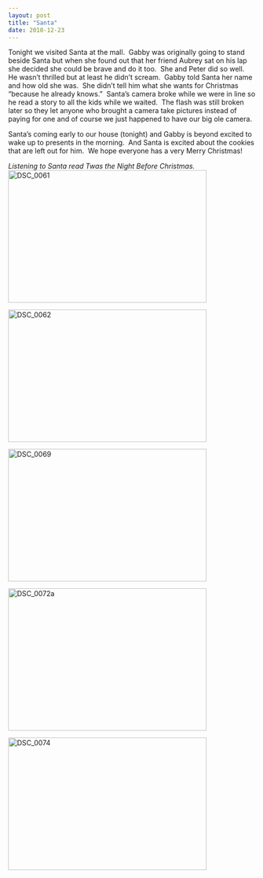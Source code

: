 ```yaml
---
layout: post
title: "Santa"
date: 2010-12-23
---
```


<p>Tonight we visited Santa at the mall.&#160; Gabby was originally going to stand beside Santa but when she found out that her friend Aubrey sat on his lap she decided she could be brave and do it too.&#160; She and Peter did so well.&#160; He wasn’t thrilled but at least he didn’t scream.&#160; Gabby told Santa her name and how old she was.&#160; She didn’t tell him what she wants for Christmas “because he already knows.”&#160; Santa’s camera broke while we were in line so he read a story to all the kids while we waited.&#160; The flash was still broken later so they let anyone who brought a camera take pictures instead of paying for one and of course we just happened to have our big ole camera.&#160; </p>  <p>Santa’s coming early to our house (tonight) and Gabby is beyond excited to wake up to presents in the morning.&#160; And Santa is excited about the cookies that are left out for him.&#160; We hope everyone has a very Merry Christmas!</p>  <p><em>Listening to Santa read Twas the Night Before Christmas.</em>    <br /><a href="http://www.thepaladinos.com/image.axd?picture=Windows-Live-Writer/Santa/4EAB40BD/DSC_0061.jpg" target="_blank"><img style="background-image: none; border-bottom: 0px; border-left: 0px; padding-left: 0px; padding-right: 0px; display: inline; border-top: 0px; border-right: 0px; padding-top: 0px" title="DSC_0061" border="0" alt="DSC_0061" src="http://www.thepaladinos.com/image.axd?picture=Windows-Live-Writer/Santa/552E9A80/DSC_0061_thumb.jpg" width="404" height="270" /></a></p>  <p><a href="http://www.thepaladinos.com/image.axd?picture=Windows-Live-Writer/Santa/3030DA07/DSC_0062.jpg" target="_blank"><img style="background-image: none; border-bottom: 0px; border-left: 0px; padding-left: 0px; padding-right: 0px; display: inline; border-top: 0px; border-right: 0px; padding-top: 0px" title="DSC_0062" border="0" alt="DSC_0062" src="http://www.thepaladinos.com/image.axd?picture=Windows-Live-Writer/Santa/1F692F59/DSC_0062_thumb.jpg" width="404" height="270" /></a></p>  <p><a href="http://www.thepaladinos.com/image.axd?picture=Windows-Live-Writer/Santa/57A7A671/DSC_0069.jpg" target="_blank"><img style="background-image: none; border-bottom: 0px; border-left: 0px; padding-left: 0px; padding-right: 0px; display: inline; border-top: 0px; border-right: 0px; padding-top: 0px" title="DSC_0069" border="0" alt="DSC_0069" src="http://www.thepaladinos.com/image.axd?picture=Windows-Live-Writer/Santa/34973501/DSC_0069_thumb.jpg" width="404" height="270" /></a></p>  <p><a href="http://www.thepaladinos.com/image.axd?picture=Windows-Live-Writer/Santa/0CF0B8D7/DSC_0072a.jpg" target="_blank"><img style="background-image: none; border-bottom: 0px; border-left: 0px; padding-left: 0px; padding-right: 0px; display: inline; border-top: 0px; border-right: 0px; padding-top: 0px" title="DSC_0072a" border="0" alt="DSC_0072a" src="http://www.thepaladinos.com/image.axd?picture=Windows-Live-Writer/Santa/65D5F994/DSC_0072a_thumb.jpg" width="404" height="290" /></a></p>  <p><a href="http://www.thepaladinos.com/image.axd?picture=Windows-Live-Writer/Santa/0518A068/DSC_0074.jpg" target="_blank"><img style="background-image: none; border-bottom: 0px; border-left: 0px; padding-left: 0px; padding-right: 0px; display: inline; border-top: 0px; border-right: 0px; padding-top: 0px" title="DSC_0074" border="0" alt="DSC_0074" src="http://www.thepaladinos.com/image.axd?picture=Windows-Live-Writer/Santa/0D4CC5FF/DSC_0074_thumb.jpg" width="404" height="270" /></a></p>

